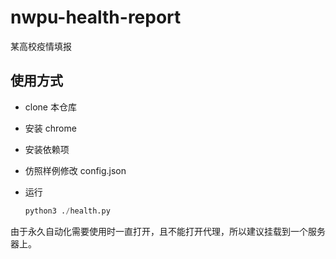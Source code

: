 # nwpu-health-report
某高校疫情填报

## 使用方式

- clone 本仓库

- 安装 chrome

- 安装依赖项

- 仿照样例修改 config.json

- 运行

  ```python
  python3 ./health.py
  ```

由于永久自动化需要使用时一直打开，且不能打开代理，所以建议挂载到一个服务器上。
